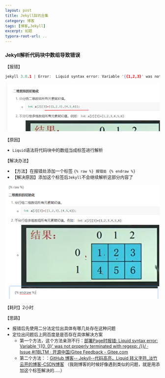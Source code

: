 ```yaml
---
layout: post
title: Jekyll踩坑合集
category: 博客
tags: [博客,Jekyll]
excerpt: 如题
typora-root-url: ..
---
```






### Jekyll解析代码块中数组导致错误

【报错】

```c
jekyll 3.0.1 | Error:  Liquid syntax error: Variable '{{1,2,3}' was not properly terminated with regexp: /\}\}/
```

![image-20220821101852369](/../assets/images/2021/2022-08-21-jekyll_error/image-20220821101852369.png)

【原因】

- `Liquid`语法将代码块中的数组当成标签进行解析

【解决办法】

- 【方法】在报错处添加一个标签 ``{% raw %} 报错处 {% endraw %}``
- 【解决原因】添加这个标签后`Jekyll`不会继续解析这部分内容了

![image-20220821102448577](/../assets/images/2021/2022-08-21-jekyll_error/image-20220821102448577.png)



【耗时】2小时

【思路】

- 报错后先使用二分法定位出具体有哪几处存在这种问题
- 定位出问题后上网百度是是否存在具体解决方案
  - 第一个方法，这个方法亲测不行：[部署Page时报错: Liquid syntax error: Variable '{{0, 0}' was not properly terminated with regexp: /\}\}/ · Issue #I1BLTM · 开源中国/Gitee Feedback - Gitee.com](https://gitee.com/oschina/git-osc/issues/I1BLTM)
  - 第二个方法：：[GitHub 博客-- Jekyll--代码高亮，Liquid 转义字符_淡竹云开的博客-CSDN博客](https://blog.csdn.net/zhangpeterx/article/details/103920538)  （我刚博客的时候好像遇到类似的问题，就是用添加这个标签解决的.....）